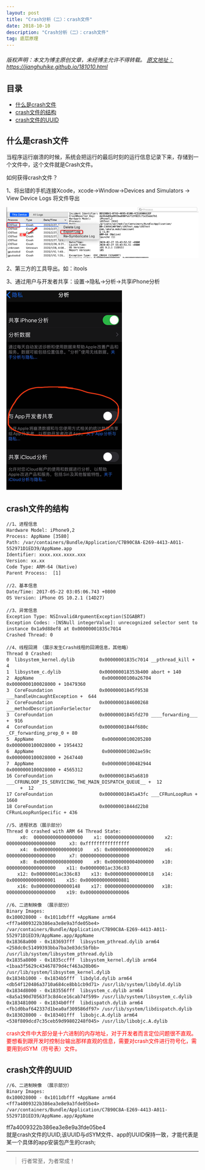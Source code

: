 ```yaml
---
layout: post
title: "Crash分析（二）：crash文件"
date: 2018-10-10
description: "Crash分析（二）：crash文件"
tag: 底层原理
---
```



<h6>
  版权声明：本文为博主原创文章，未经博主允许不得转载。
  <a target="_blank" href="https://jianghuhike.github.io/181010.html">
  原文地址：https://jianghuhike.github.io/181010.html 
  </a>
</h6>

<!-- - [参考文章：iOS 使用dsym分析友盟错误日志](https://www.jianshu.com/p/adcf5ff5e5b2) -->


## 目录
- [什么是crash文件](#content1)   
- [crash文件的结构](#content2)   
- [crash文件的UUID](#content3)   




<!-- ************************************************ -->
## <a id="content1"></a>什么是crash文件

当程序运行崩溃的时候，系统会把运行的最后时刻的运行信息记录下来，存储到一个文件中，这个文件就是Crash文件。

如何获得crash文件？

1、将出错的手机连接Xcode，xcode->Window->Devices and Simulators -> View Device Logs 将文件导出

<img src="/images/underlying/crash0.png" alt="img">


2、第三方的工具导出。如：itools

3、通过用户与开发者共享：设置->隐私->分析->共享iPhone分析

<img src="/images/underlying/crash1.png" alt="img">


<!-- ************************************************ -->
## <a id="content2"></a>crash文件的结构


```objc
//1、进程信息
Hardware Model: iPhone9,2
Process: AppName [3580]
Path: /var/containers/Bundle/Application/C7B90C8A-E269-4413-A011-552971D1ED39/AppName.app
Identifier: xxxx.xxx.xxxx.xxx
Version: xx.xx
Code Type: ARM-64 (Native)
Parent Process:  [1]

//2、基本信息
Date/Time: 2017-05-22 03:05:06.743 +0800
OS Version: iPhone OS 10.2.1 (14D27)

//3、异常信息
Exception Type: NSInvalidArgumentException(SIGABRT)
Exception Codes: -[NSNull integerValue]: unrecognized selector sent to instance 0x1a9d88ef8 at 0x00000001835c7014
Crashed Thread: 0

//4、线程回溯 （展示发生Crash线程的回溯信息，其他略）
Thread 0 Crashed: 
0  libsystem_kernel.dylib         0x00000001835c7014 __pthread_kill + 4
1  libsystem_c.dylib              0x000000018353b400 abort + 140
2  AppName                         0x0000000100a26704 0x0000000100028000 + 10479360
3  CoreFoundation                 0x00000001845f9538 ___handleUncaughtException +  644
2  CoreFoundation                 0x0000000184600268 ___methodDescriptionForSelector
3  CoreFoundation                 0x00000001845fd270 ____forwarding___ +  916
4  CoreFoundation                 0x00000001844f680c _CF_forwarding_prep_0 + 80
5  AppName                         0x0000000100205280 0x0000000100028000 + 1954432
6  AppName                         0x00000001002ae59c 0x0000000100028000 + 2647440
7  AppName                         0x0000000100482944 0x0000000100028000 + 4565312
16 CoreFoundation                 0x00000001845a6810 ___CFRUNLOOP_IS_SERVICING_THE_MAIN_DISPATCH_QUEUE__ +  12
     +  12
17 CoreFoundation                 0x00000001845a43fc ___CFRunLoopRun +  1660
18 CoreFoundation                 0x00000001844d22b8 CFRunLoopRunSpecific + 436

//5、进程状态（展示部分）
Thread 0 crashed with ARM 64 Thread State:
     x0:  000000000000000000    x1: 000000000000000000    x2: 000000000000000000     x3: 0xffffffffffffffff
     x4:  0x0000000000000010    x5: 0x0000000000000020    x6: 000000000000000000     x7: 000000000000000000
     x8:  0x0000000008000000    x9: 0x0000000004000000   x10: 000000000000000000    x11: 0x00000001ac336c83
    x12: 0x00000001ac336c83    x13: 0x0000000000000018   x14: 0x0000000000000001    x15: 0x0000000000000881
    x16: 0x0000000000000148    x17: 000000000000000000   x18: 000000000000000000    x19: 0x0000000000000006

//6、二进制映像 （展示部分）
Binary Images:
0x100028000 - 0x1011dbfff +AppName arm64 <ff7a4009322b386ea3e8e9a3fde05be4> /var/containers/Bundle/Application/C7B90C8A-E269-4413-A011-552971D1ED39/AppName.app/AppName
0x18368a000 - 0x183693fff  libsystem_pthread.dylib arm64 <258dc0c51499393bba7ba3e83dc5bfbb> /usr/lib/system/libsystem_pthread.dylib
0x1835a8000 - 0x1835ccfff  libsystem_kernel.dylib arm64 <1baa3f5629c43467879d4cf463a20b06> /usr/lib/system/libsystem_kernel.dylib
0x1834b1000 - 0x1834b5fff  libdyld.dylib arm64 <db54f120486a3710a684ce8bb1cb9d71> /usr/lib/system/libdyld.dylib
0x1834d8000 - 0x183556fff  libsystem_c.dylib arm64 <8a5a190d70563f3c8d4ce16cab74f599> /usr/lib/system/libsystem_c.dylib
0x183481000 - 0x1834b0fff  libdispatch.dylib arm64 <fb1d0baf642337d1bea0af309586df97> /usr/lib/system/libdispatch.dylib
0x183028000 - 0x183401fff  libobjc.A.dylib arm64 <538f809dcd7c35ceb59d99802248f045> /usr/lib/libobjc.A.dylib
```

<span style="color:red">crash文件中大部分是十六进制的内存地址，对于开发者而言定位问题很不直观。要想看到跟开发时控制台输出那样直观的信息，需要对crash文件进行符号化，需要用到dSYM（符号表）文件。</span>

<!-- ************************************************ -->
## <a id="content3"></a>crash文件的UUID

```
//6、二进制映像 （展示部分）
Binary Images:
0x100028000 - 0x1011dbfff +AppName arm64 <ff7a4009322b386ea3e8e9a3fde05be4> /var/containers/Bundle/Application/C7B90C8A-E269-4413-A011-552971D1ED39/AppName.app/AppName
```

ff7a4009322b386ea3e8e9a3fde05be4       
就是crash文件的UUID,该UUID与dSYM文件、app的UUID保持一致，才能代表是某一个具体的app安装包产生的crash;



----------
>  行者常至，为者常成！


